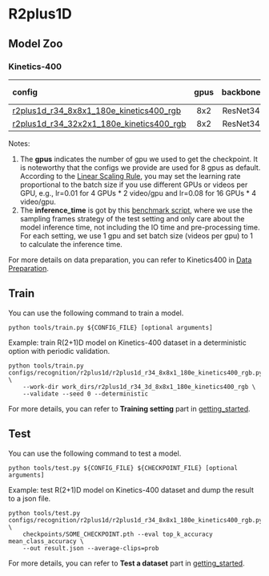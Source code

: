 # R2plus1D

## Model Zoo

### Kinetics-400

|config | gpus | backbone | pretrain| top1 acc| top5 acc | inference_time(video/s) | gpu_mem(M) | ckpt | log| json|
|:--|:--:|:--:|:--:|:--:|:--:|:--:|:--:|:--:|:--:|:--:|
|[r2plus1d_r34_8x8x1_180e_kinetics400_rgb](/configs/recognition/r2plus1d/r2plus1d_r34_8x8x1_180e_kinetics400_rgb.py) |8x2| ResNet34|None |68.68|88.36|1.6 (80x3 frames)|5019|[ckpt](https://openmmlab.oss-accelerate.aliyuncs.com/mmaction/recognition/r2plus1d/r2plus1d_r34_8x8x1_180e_kinetics400_rgb/r2plus1d_r34_8x8x1_180e_kinetics400_rgb_20200618-3fce5629.pth)| [log](https://openmmlab.oss-accelerate.aliyuncs.com/mmaction/recognition/r2plus1d/r2plus1d_r34_8x8x1_180e_kinetics400_rgb/r21d_8x8.log)| [json](https://openmmlab.oss-accelerate.aliyuncs.com/mmaction/recognition/r2plus1d/r2plus1d_r34_8x8x1_180e_kinetics400_rgb/r2plus1d_r34_8x8_69.58_88.36.log.json)|
|[r2plus1d_r34_32x2x1_180e_kinetics400_rgb](/configs/recognition/r2plus1d/r2plus1d_r34_32x2x1_180e_kinetics400_rgb.py) |8x2| ResNet34|None |74.60|91.59|0.5 (320x3 frames)|12975| [ckpt](https://openmmlab.oss-accelerate.aliyuncs.com/mmaction/recognition/r2plus1d/r2plus1d_r34_32x2x1_180e_kinetics400_rgb/r2plus1d_r34_32x2x1_180e_kinetics400_rgb_20200618-63462eb3.pth) | [log](https://openmmlab.oss-accelerate.aliyuncs.com/mmaction/recognition/r2plus1d/r2plus1d_r34_32x2x1_180e_kinetics400_rgb/r21d_32x2.log)| [json](https://openmmlab.oss-accelerate.aliyuncs.com/mmaction/recognition/r2plus1d/r2plus1d_r34_32x2x1_180e_kinetics400_rgb/r2plus1d_r34_32x2_74.6_91.6.log.json)|

Notes:
1. The **gpus** indicates the number of gpu we used to get the checkpoint. It is noteworthy that the configs we provide are used for 8 gpus as default.
According to the [Linear Scaling Rule](https://arxiv.org/abs/1706.02677), you may set the learning rate proportional to the batch size if you use different GPUs or videos per GPU,
e.g., lr=0.01 for 4 GPUs * 2 video/gpu and lr=0.08 for 16 GPUs * 4 video/gpu.
2. The **inference_time** is got by this [benchmark script](/tools/benchmark.py), where we use the sampling frames strategy of the test setting and only care about the model inference time,
not including the IO time and pre-processing time. For each setting, we use 1 gpu and set batch size (videos per gpu) to 1 to calculate the inference time.

For more details on data preparation, you can refer to Kinetics400 in [Data Preparation](/docs/data_preparation.md).

## Train
You can use the following command to train a model.
```shell
python tools/train.py ${CONFIG_FILE} [optional arguments]
```

Example: train R(2+1)D model on Kinetics-400 dataset in a deterministic option with periodic validation.
```shell
python tools/train.py configs/recognition/r2plus1d/r2plus1d_r34_8x8x1_180e_kinetics400_rgb.py \
    --work-dir work_dirs/r2plus1d_r34_3d_8x8x1_180e_kinetics400_rgb \
    --validate --seed 0 --deterministic
```

For more details, you can refer to **Training setting** part in [getting_started](/docs/getting_started.md#training-setting).

## Test
You can use the following command to test a model.
```shell
python tools/test.py ${CONFIG_FILE} ${CHECKPOINT_FILE} [optional arguments]
```

Example: test R(2+1)D model on Kinetics-400 dataset and dump the result to a json file.
```shell
python tools/test.py configs/recognition/r2plus1d/r2plus1d_r34_8x8x1_180e_kinetics400_rgb.py \
    checkpoints/SOME_CHECKPOINT.pth --eval top_k_accuracy mean_class_accuracy \
    --out result.json --average-clips=prob
```

For more details, you can refer to **Test a dataset** part in [getting_started](/docs/getting_started.md#test-a-dataset).
